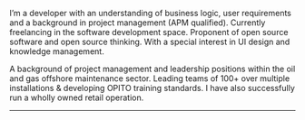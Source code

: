 I’m a developer with an understanding of business logic, user requirements and a background in project management (APM qualified). Currently freelancing in the software development space. Proponent of open source software and open source thinking. With a special interest in UI design and knowledge management.

A background of project management and leadership positions within the oil and gas offshore maintenance sector. Leading teams of 100+ over multiple installations & developing OPITO training standards. I have also successfully run a wholly owned retail operation.

---
